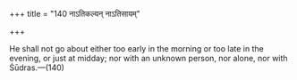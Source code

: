 +++
title = "140 नाऽतिकल्यन् नाऽतिसायम्"

+++

He shall not go about either too early in the morning or too late in the evening, or just at midday; nor with an unknown person, nor alone, nor with Śūdras.—(140)